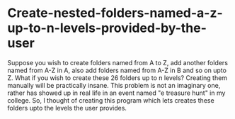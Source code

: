 # Create-nested-folders-named-a-z-up-to-n-levels-provided-by-the-user
Suppose you wish to create folders named from A to Z, add another folders named from A-Z in A, also add folders named from A-Z in B and so on upto Z. What if you wish to create these 26 folders up to n levels? Creating them manually will be practically insane. This problem is not an imaginary one, rather has showed up in real life in an event named "e treasure hunt" in my college. So, I thought of creating this program which lets creates these folders upto the levels the user provides.

